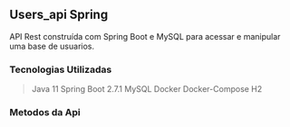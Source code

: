 ## Users_api Spring

API Rest construída com Spring Boot e MySQL para acessar e manipular uma base de usuarios.

### Tecnologias Utilizadas
> Java 11
> Spring Boot 2.7.1
> MySQL
> Docker
> Docker-Compose
> H2

### Metodos da Api
